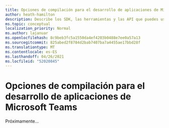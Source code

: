 ```yaml
---
title: Opciones de compilación para el desarrollo de aplicaciones de Microsoft Teams
author: heath-hamilton
description: Describe los SDK, las herramientas y las API que puedes usar para crear todos los tipos de aplicaciones de Teams.
ms.topic: conceptual
localization_priority: Normal
ms.author: lajanuar
ms.openlocfilehash: 8c9beb3fc5a1550da4ef4203b0488e7ee0a57a13
ms.sourcegitcommit: 825abed2f8784d2bab7407ba7a4455ae17bbd28f
ms.translationtype: MT
ms.contentlocale: es-ES
ms.lasthandoff: 04/26/2021
ms.locfileid: "52020845"
---
```

# <a name="build-options-for-microsoft-teams-app-development"></a>Opciones de compilación para el desarrollo de aplicaciones de Microsoft Teams

Próximamente...
